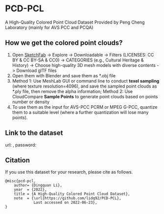 # PCD-PCL
 A High-Quality Colored Point Cloud Dataset Provided by Peng Cheng Laboratory (mainly for AVS PCC and PCQA)

## How we get the colored point clouds? 
1. Open [SketchFab](https://sketchfab.com) -> Explore -> Downloadable -> Filters (LICENSES: CC BY & CC BY-SA & CC0) -> CATEGORIES (e.g., Cultural Heritage & History) -> Choose high-quality 3D mesh models with diverse contents -> Download glTF files
2. Open them with Blender and save them as *.obj file
3. Method 1: Use MeshLab GUI or command line to conduct **texel sampling** (where texture resolution=4096), and save the sampled point clouds as *.ply file, then remove the alpha information; Method 2: Use CloudCompare **Sample Points** to generate point clouds based on points number or density
4. To use them as the input for AVS-PCC PCRM or MPEG G-PCC, quantize them to a suitable level (where a further quantization will lose many points).

## Link to the dataset
url: [](), password: 

## Citation
If you use this dataset for your research, please cite as follows.
```
@misc{pcd-pcl,
    author= {Dingquan Li},
    year  = {2022},
    title = {A High-Quality Colored Point Cloud Dataset},
    note  = {\url{https://github.com/lidq92/PCD-PCL}, 
             Last accessed on 2022-06-23},
}
```